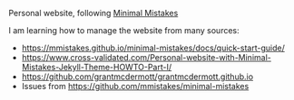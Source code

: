 
Personal website, following [Minimal Mistakes](https://mmistakes.github.io/minimal-mistakes/) 

I am learning how to manage the website from many sources:

- https://mmistakes.github.io/minimal-mistakes/docs/quick-start-guide/
- https://www.cross-validated.com/Personal-website-with-Minimal-Mistakes-Jekyll-Theme-HOWTO-Part-I/
- https://github.com/grantmcdermott/grantmcdermott.github.io
- Issues from https://github.com/mmistakes/minimal-mistakes
